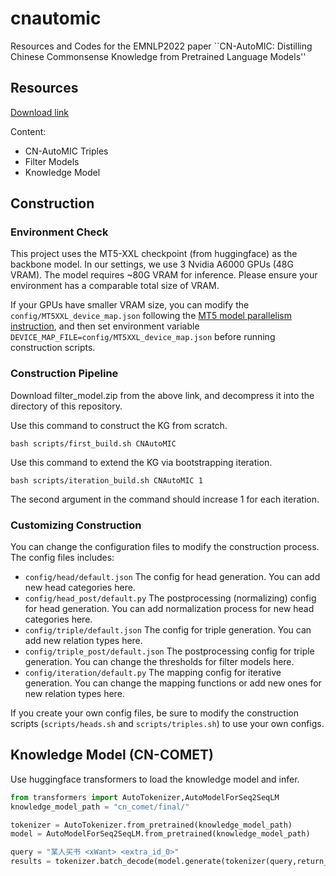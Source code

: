 # cnautomic
Resources and Codes for the EMNLP2022 paper ``CN-AutoMIC: Distilling Chinese Commonsense Knowledge from Pretrained Language Models''

## Resources

[Download link](https://mailsucaseducn-my.sharepoint.com/:f:/g/personal/wangchenhao19_mails_ucas_edu_cn/Ep4r323WZENDsWrCr7t2WF0BUZFTsZ6X6aR6gCnItNotVA?e=b2qCXa)

Content:
- CN-AutoMIC Triples
- Filter Models
- Knowledge Model

## Construction

### Environment Check

This project uses the MT5-XXL checkpoint (from huggingface) as the backbone model. In our settings, we use 3 Nvidia A6000 GPUs (48G VRAM). The model requires ~80G VRAM for inference. Please ensure your environment has a comparable total size of VRAM. 

If your GPUs have smaller VRAM size, you can modify the `config/MT5XXL_device_map.json` following the [MT5 model parallelism instruction](https://huggingface.co/docs/transformers/v4.26.0/en/model_doc/mt5#transformers.MT5Model.parallelize), and then set environment variable `DEVICE_MAP_FILE=config/MT5XXL_device_map.json` before running construction scripts.

### Construction Pipeline

Download filter_model.zip from the above link, and decompress it into the directory of this repository.


Use this command to construct the KG from scratch. 

```
bash scripts/first_build.sh CNAutoMIC
```

Use this command to extend the KG via bootstrapping iteration.

```
bash scripts/iteration_build.sh CNAutoMIC 1
```

The second argument in the command should increase 1 for each iteration.

### Customizing Construction

You can change the configuration files to modify the construction process. The config files includes:

- `config/head/default.json` The config for head generation. You can add new head categories here.
- `config/head_post/default.py` The postprocessing (normalizing) config for head generation. You can add normalization process for new head categories here.
- `config/triple/default.json` The config for triple generation. You can add new relation types here.
- `config/triple_post/default.json` The postprocessing config for triple generation. You can change the thresholds for filter models here.
- `config/iteration/default.py` The mapping config for iterative generation. You can change the mapping functions or add new ones for new relation types here.

If you create your own config files, be sure to modify the construction scripts (`scripts/heads.sh` and `scripts/triples.sh`) to use your own configs.

## Knowledge Model (CN-COMET)

Use huggingface transformers to load the knowledge model and infer.

```python
from transformers import AutoTokenizer,AutoModelForSeq2SeqLM
knowledge_model_path = "cn_comet/final/"

tokenizer = AutoTokenizer.from_pretrained(knowledge_model_path)
model = AutoModelForSeq2SeqLM.from_pretrained(knowledge_model_path)

query = "某人买书 <xWant> <extra_id_0>"
results = tokenizer.batch_decode(model.generate(tokenizer(query,return_tensors='pt').input_ids.to(model.device)))
```

